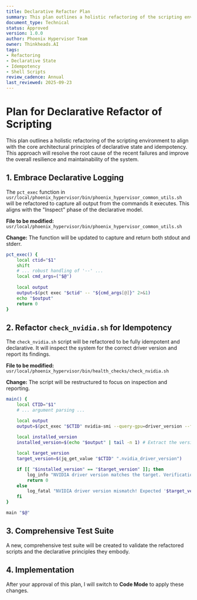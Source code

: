 ```yaml
---
title: Declarative Refactor Plan
summary: This plan outlines a holistic refactoring of the scripting environment to align with the core architectural principles of declarative state and idempotency.
document_type: Technical
status: Approved
version: 1.0.0
author: Phoenix Hypervisor Team
owner: Thinkheads.AI
tags:
- Refactoring
- Declarative State
- Idempotency
- Shell Scripts
review_cadence: Annual
last_reviewed: 2025-09-23
---
```


# Plan for Declarative Refactor of Scripting

This plan outlines a holistic refactoring of the scripting environment to align with the core architectural principles of declarative state and idempotency. This approach will resolve the root cause of the recent failures and improve the overall resilience and maintainability of the system.

## 1. Embrace Declarative Logging

The `pct_exec` function in `usr/local/phoenix_hypervisor/bin/phoenix_hypervisor_common_utils.sh` will be refactored to capture all output from the commands it executes. This aligns with the "Inspect" phase of the declarative model.

**File to be modified:** `usr/local/phoenix_hypervisor/bin/phoenix_hypervisor_common_utils.sh`

**Change:**
The function will be updated to capture and return both stdout and stderr.

```bash
pct_exec() {
    local ctid="$1"
    shift
    # ... robust handling of '--' ...
    local cmd_args=("$@")
    
    local output
    output=$(pct exec "$ctid" -- "${cmd_args[@]}" 2>&1)
    echo "$output"
    return 0
}
```

## 2. Refactor `check_nvidia.sh` for Idempotency

The `check_nvidia.sh` script will be refactored to be fully idempotent and declarative. It will inspect the system for the correct driver version and report its findings.

**File to be modified:** `usr/local/phoenix_hypervisor/bin/health_checks/check_nvidia.sh`

**Change:**
The script will be restructured to focus on inspection and reporting.

```bash
main() {
    local CTID="$1"
    # ... argument parsing ...

    local output
    output=$(pct_exec "$CTID" nvidia-smi --query-gpu=driver_version --format=csv,noheader,nounits)
    
    local installed_version
    installed_version=$(echo "$output" | tail -n 1) # Extract the version from the output

    local target_version
    target_version=$(jq_get_value "$CTID" ".nvidia_driver_version")

    if [[ "$installed_version" == "$target_version" ]]; then
        log_info "NVIDIA driver version matches the target. Verification successful."
        return 0
    else
        log_fatal "NVIDIA driver version mismatch! Expected '$target_version', but found '$installed_version'."
    fi
}

main "$@"
```

## 3. Comprehensive Test Suite

A new, comprehensive test suite will be created to validate the refactored scripts and the declarative principles they embody.

## 4. Implementation

After your approval of this plan, I will switch to **Code Mode** to apply these changes.